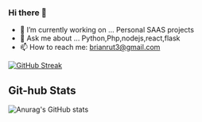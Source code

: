 ### Hi there 👋
- 🔭 I’m currently working on ...  Personal SAAS projects
- 💬 Ask me about ... Python,Php,nodejs,react,flask
- 📫 How to reach me: brianrut3@gmail.com

<!--
**theoreticallybrian/theoreticallybrian** is a ✨ _special_ ✨ repository because its `README.md` more


-->

[![GitHub Streak](https://streak-stats.demolab.com/?user=theoreticallybrian&theme=radical)](https://git.io/streak-stats)

## Git-hub Stats

<!-- Github stats -->

![Anurag's GitHub stats](https://github-readme-stats.vercel.app/api?username=theoreticallybrian&show_icons=true&theme=radical)


